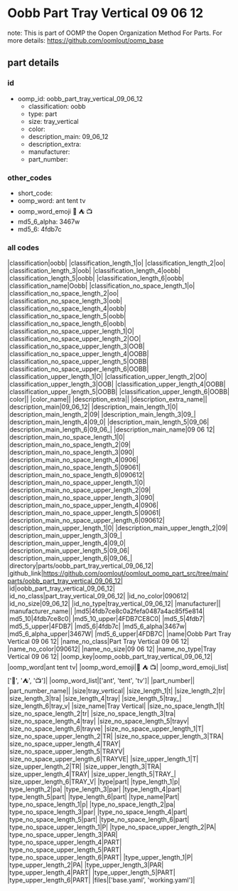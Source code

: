 # Oobb Part Tray Vertical 09 06 12  

note: This is part of OOMP the Oopen Organization Method For Parts. For more details: https://github.com/oomlout/oomp_base

##  part details





### id
* oomp_id: oobb_part_tray_vertical_09_06_12
  * classification: oobb
  * type: part
  * size: tray_vertical
  * color: 
  * description_main: 09_06_12
  * description_extra: 
  * manufacturer: 
  * part_number: 

### other_codes
* short_code: 
* oomp_word: ant tent tv
* oomp_word_emoji :ant: :tent: :tv:
* md5_6_alpha: 3467w
* md5_6: 4fdb7c

### all codes 
|classification|oobb|
|classification_length_1|o|
|classification_length_2|oo|
|classification_length_3|oob|
|classification_length_4|oobb|
|classification_length_5|oobb|
|classification_length_6|oobb|
|classification_name|Oobb|
|classification_no_space_length_1|o|
|classification_no_space_length_2|oo|
|classification_no_space_length_3|oob|
|classification_no_space_length_4|oobb|
|classification_no_space_length_5|oobb|
|classification_no_space_length_6|oobb|
|classification_no_space_upper_length_1|O|
|classification_no_space_upper_length_2|OO|
|classification_no_space_upper_length_3|OOB|
|classification_no_space_upper_length_4|OOBB|
|classification_no_space_upper_length_5|OOBB|
|classification_no_space_upper_length_6|OOBB|
|classification_upper_length_1|O|
|classification_upper_length_2|OO|
|classification_upper_length_3|OOB|
|classification_upper_length_4|OOBB|
|classification_upper_length_5|OOBB|
|classification_upper_length_6|OOBB|
|color||
|color_name||
|description_extra||
|description_extra_name||
|description_main|09_06_12|
|description_main_length_1|0|
|description_main_length_2|09|
|description_main_length_3|09_|
|description_main_length_4|09_0|
|description_main_length_5|09_06|
|description_main_length_6|09_06_|
|description_main_name|09 06 12|
|description_main_no_space_length_1|0|
|description_main_no_space_length_2|09|
|description_main_no_space_length_3|090|
|description_main_no_space_length_4|0906|
|description_main_no_space_length_5|09061|
|description_main_no_space_length_6|090612|
|description_main_no_space_upper_length_1|0|
|description_main_no_space_upper_length_2|09|
|description_main_no_space_upper_length_3|090|
|description_main_no_space_upper_length_4|0906|
|description_main_no_space_upper_length_5|09061|
|description_main_no_space_upper_length_6|090612|
|description_main_upper_length_1|0|
|description_main_upper_length_2|09|
|description_main_upper_length_3|09_|
|description_main_upper_length_4|09_0|
|description_main_upper_length_5|09_06|
|description_main_upper_length_6|09_06_|
|directory|parts/oobb_part_tray_vertical_09_06_12|
|github_link|https://github.com/oomlout/oomlout_oomp_part_src/tree/main/parts/oobb_part_tray_vertical_09_06_12|
|id|oobb_part_tray_vertical_09_06_12|
|id_no_class|part_tray_vertical_09_06_12|
|id_no_color|090612|
|id_no_size|09_06_12|
|id_no_type|tray_vertical_09_06_12|
|manufacturer||
|manufacturer_name||
|md5|4fdb7ce8c0a2fefa0487a4ac85f5e814|
|md5_10|4fdb7ce8c0|
|md5_10_upper|4FDB7CE8C0|
|md5_5|4fdb7|
|md5_5_upper|4FDB7|
|md5_6|4fdb7c|
|md5_6_alpha|3467w|
|md5_6_alpha_upper|3467W|
|md5_6_upper|4FDB7C|
|name|Oobb Part Tray Vertical 09 06 12|
|name_no_class|Part Tray Vertical 09 06 12|
|name_no_color|090612|
|name_no_size|09 06 12|
|name_no_type|Tray Vertical 09 06 12|
|oomp_key|oomp_oobb_part_tray_vertical_09_06_12|
|oomp_word|ant tent tv|
|oomp_word_emoji|:ant: :tent: :tv:|
|oomp_word_emoji_list|[':ant:', ':tent:', ':tv:']|
|oomp_word_list|['ant', 'tent', 'tv']|
|part_number||
|part_number_name||
|size|tray_vertical|
|size_length_1|t|
|size_length_2|tr|
|size_length_3|tra|
|size_length_4|tray|
|size_length_5|tray_|
|size_length_6|tray_v|
|size_name|Tray Vertical|
|size_no_space_length_1|t|
|size_no_space_length_2|tr|
|size_no_space_length_3|tra|
|size_no_space_length_4|tray|
|size_no_space_length_5|trayv|
|size_no_space_length_6|trayve|
|size_no_space_upper_length_1|T|
|size_no_space_upper_length_2|TR|
|size_no_space_upper_length_3|TRA|
|size_no_space_upper_length_4|TRAY|
|size_no_space_upper_length_5|TRAYV|
|size_no_space_upper_length_6|TRAYVE|
|size_upper_length_1|T|
|size_upper_length_2|TR|
|size_upper_length_3|TRA|
|size_upper_length_4|TRAY|
|size_upper_length_5|TRAY_|
|size_upper_length_6|TRAY_V|
|type|part|
|type_length_1|p|
|type_length_2|pa|
|type_length_3|par|
|type_length_4|part|
|type_length_5|part|
|type_length_6|part|
|type_name|Part|
|type_no_space_length_1|p|
|type_no_space_length_2|pa|
|type_no_space_length_3|par|
|type_no_space_length_4|part|
|type_no_space_length_5|part|
|type_no_space_length_6|part|
|type_no_space_upper_length_1|P|
|type_no_space_upper_length_2|PA|
|type_no_space_upper_length_3|PAR|
|type_no_space_upper_length_4|PART|
|type_no_space_upper_length_5|PART|
|type_no_space_upper_length_6|PART|
|type_upper_length_1|P|
|type_upper_length_2|PA|
|type_upper_length_3|PAR|
|type_upper_length_4|PART|
|type_upper_length_5|PART|
|type_upper_length_6|PART|
|files|['base.yaml', 'working.yaml']|
